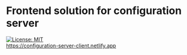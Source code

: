 # Frontend solution for configuration server
[![License: MIT](https://img.shields.io/badge/License-MIT-green.svg)](https://opensource.org/licenses/MIT)   
https://configuration-server-client.netlify.app
